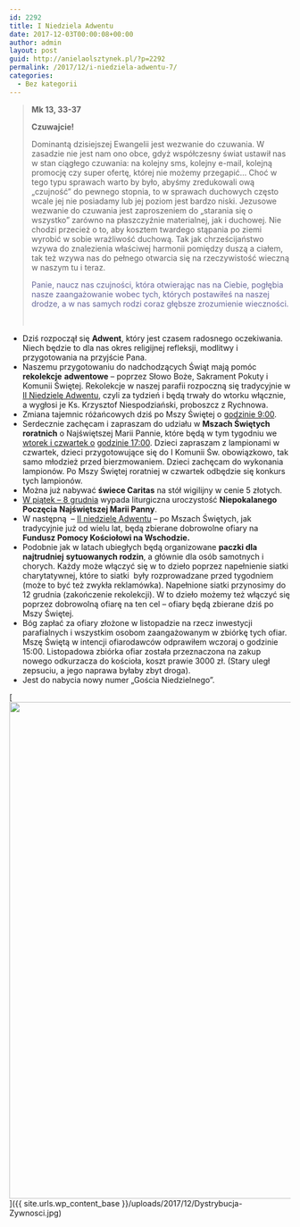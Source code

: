 ```yaml
---
id: 2292
title: I Niedziela Adwentu
date: 2017-12-03T00:00:08+00:00
author: admin
layout: post
guid: http://anielaolsztynek.pl/?p=2292
permalink: /2017/12/i-niedziela-adwentu-7/
categories:
  - Bez kategorii
---
```

> **Mk 13, 33-37**
>
> **Czuwajcie!**
>
> Dominantą dzisiejszej Ewangelii jest wezwanie do czuwania. W zasadzie nie jest nam ono obce, gdyż współczesny świat ustawił nas w stan ciągłego czuwania: na kolejny sms, kolejny e-mail, kolejną promocję czy super ofertę, której nie możemy przegapić&#8230; Choć w tego typu sprawach warto by było, abyśmy zredukowali ową &#8222;czujność&#8221; do pewnego stopnia, to w sprawach duchowych często wcale jej nie posiadamy lub jej poziom jest bardzo niski. Jezusowe wezwanie do czuwania jest zaproszeniem do &#8222;starania się o wszystko&#8221; zarówno na płaszczyźnie materialnej, jak i duchowej. Nie chodzi przecież o to, aby kosztem twardego stąpania po ziemi wyrobić w sobie wrażliwość duchową. Tak jak chrześcijaństwo wzywa do znalezienia właściwej harmonii pomiędzy duszą a ciałem, tak też wzywa nas do pełnego otwarcia się na rzeczywistość wieczną w naszym tu i teraz.
>
> <span style="color: #666699;">Panie, naucz nas czujności, która otwierając nas na Ciebie, pogłębia nasze zaangażowanie wobec tych, których postawiłeś na naszej drodze, a w nas samych rodzi coraz głębsze zrozumienie wieczności.</span>
>
> &nbsp;

  * Dziś rozpoczął się **Adwent**, który jest czasem radosnego oczekiwania. Niech będzie to dla nas okres religijnej refleksji, modlitwy i przygotowania na przyjście Pana.
  * Naszemu przygotowaniu do nadchodzących Świąt mają pomóc **rekolekcje** **adwentowe** – poprzez Słowo Boże, Sakrament Pokuty i Komunii Świętej. Rekolekcje w naszej parafii rozpoczną się tradycyjnie w <span style="text-decoration: underline;">II Niedzielę Adwentu</span>, czyli za tydzień i będą trwały do wtorku włącznie, a wygłosi je Ks. Krzysztof Niespodziański, proboszcz z Rychnowa.
  * Zmiana tajemnic różańcowych dziś po Mszy Świętej o <span style="text-decoration: underline;">godzinie 9:00</span>.
  * Serdecznie zachęcam i zapraszam do udziału w **Mszach Świętych roratnich** o Najświętszej Marii Pannie, które będą w tym tygodniu we <span style="text-decoration: underline;">wtorek i czwartek o</span> <span style="text-decoration: underline;">godzinie 17:00</span>. Dzieci zapraszam z lampionami w czwartek, dzieci przygotowujące się do I Komunii Św. obowiązkowo, tak samo młodzież przed bierzmowaniem. Dzieci zachęcam do wykonania lampionów. Po Mszy Świętej roratniej w czwartek odbędzie się konkurs tych lampionów.
  * Można już nabywać **świece Caritas** na stół wigilijny w cenie 5 złotych.
  * <span style="text-decoration: underline;">W piątek &#8211; 8 grudnia</span> wypada liturgiczna uroczystość **Niepokalanego Poczęcia** **Najświętszej Marii Panny**.
  * W następną  – <span style="text-decoration: underline;">II niedzielę Adwentu</span> – po Mszach Świętych, jak tradycyjnie już od wielu lat, będą zbierane dobrowolne ofiary na **Fundusz Pomocy Kościołowi na Wschodzie.**
  * Podobnie jak w latach ubiegłych będą organizowane **paczki dla najtrudniej** **sytuowanych rodzin**, a głównie dla osób samotnych i chorych. Każdy może włączyć się w to dzieło poprzez napełnienie siatki charytatywnej, które to siatki  były rozprowadzane przed tygodniem (może to być też zwykła reklamówka). Napełnione siatki przynosimy do 12 grudnia (zakończenie rekolekcji). W to dzieło możemy też włączyć się poprzez dobrowolną ofiarę na ten cel &#8211; ofiary będą zbierane dziś po Mszy Świętej.
  * Bóg zapłać za ofiary złożone w listopadzie na rzecz inwestycji parafialnych i wszystkim osobom zaangażowanym w zbiórkę tych ofiar. Mszę Świętą w intencji ofiarodawców odprawiłem wczoraj o godzinie 15:00. Listopadowa zbiórka ofiar została przeznaczona na zakup nowego odkurzacza do kościoła, koszt prawie 3000 zł. (Stary uległ zepsuciu, a jego naprawa byłaby zbyt droga).
  * Jest do nabycia nowy numer „Gościa Niedzielnego”.

[<img class="aligncenter size-large wp-image-2294" src="{{ site.urls.wp_content_base }}/uploads/2017/12/Dystrybucja-Zywnosci-736x1024.jpg" alt="" width="640" height="890" srcset="{{ site.urls.wp_content_base }}/uploads/2017/12/Dystrybucja-Zywnosci-736x1024.jpg 736w, {{ site.urls.wp_content_base }}/uploads/2017/12/Dystrybucja-Zywnosci-216x300.jpg 216w, {{ site.urls.wp_content_base }}/uploads/2017/12/Dystrybucja-Zywnosci-768x1068.jpg 768w, {{ site.urls.wp_content_base }}/uploads/2017/12/Dystrybucja-Zywnosci.jpg 1314w" sizes="(max-width: 640px) 100vw, 640px" />]({{ site.urls.wp_content_base }}/uploads/2017/12/Dystrybucja-Zywnosci.jpg)